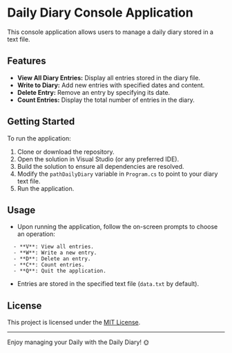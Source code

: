 # Daily Diary Console Application

This console application allows users to manage a daily diary stored in a text file.

## Features

- **View All Diary Entries:** Display all entries stored in the diary file.
- **Write to Diary:** Add new entries with specified dates and content.
- **Delete Entry:** Remove an entry by specifying its date.
- **Count Entries:** Display the total number of entries in the diary.

## Getting Started

To run the application:

1. Clone or download the repository.
2. Open the solution in Visual Studio (or any preferred IDE).
3. Build the solution to ensure all dependencies are resolved.
4. Modify the `pathDailyDiary` variable in `Program.cs` to point to your diary text file.
5. Run the application.

## Usage

- Upon running the application, follow the on-screen prompts to choose an operation:
```
  - **V**: View all entries.
  - **W**: Write a new entry.
  - **D**: Delete an entry.
  - **C**: Count entries.
  - **Q**: Quit the application.
  ```
- Entries are stored in the specified text file (`data.txt` by default).

## License

This project is licensed under the [MIT License](link-to-license).

---
Enjoy managing your Daily with the  Daily Diary! :sun_with_face:
